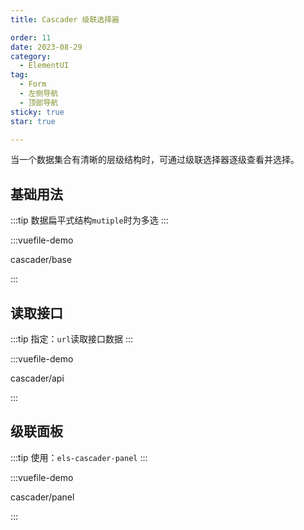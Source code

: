 ```yaml
---
title: Cascader 级联选择器

order: 11
date: 2023-08-29
category:
  - ElementUI
tag:
  - Form
  - 左侧导航
  - 顶部导航
sticky: true
star: true

---
```


当一个数据集合有清晰的层级结构时，可通过级联选择器逐级查看并选择。


## 基础用法

:::tip
数据扁平式结构<code>mutiple</code>时为多选
:::

:::vuefile-demo

cascader/base

:::

## 读取接口

:::tip 
指定：<code>url</code>读取接口数据
:::

:::vuefile-demo

cascader/api

:::

## 级联面板

:::tip 
使用：<code>els-cascader-panel</code>
:::

:::vuefile-demo

cascader/panel

:::



